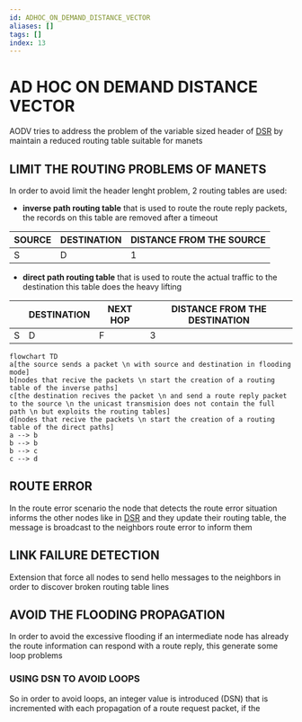 ```yaml
---
id: ADHOC_ON_DEMAND_DISTANCE_VECTOR
aliases: []
tags: []
index: 13
---
```


# AD HOC ON DEMAND DISTANCE VECTOR

AODV tries to address the problem of the variable sized header of [DSR](DINAMIC_SOURCE_ROUTING.md) by maintain a reduced routing table suitable for manets

## LIMIT THE ROUTING PROBLEMS OF MANETS

In order to avoid limit the header lenght problem, 2 routing tables are used:

- **inverse path routing table** that is used to route the route reply packets, the records on this table are removed after a timeout

| SOURCE | DESTINATION | DISTANCE FROM THE SOURCE |
| ------ | ----------- | ------------------------ |
| S      | D           | 1                        |

- **direct path routing table** that is used to route the actual traffic to the destination this table does the heavy lifting

|     | DESTINATION | NEXT HOP | DISTANCE FROM THE DESTINATION |
| --- | ----------- | -------- | ----------------------------- |
| S   | D           | F        | 3                             |

```mermaid
flowchart TD
a[the source sends a packet \n with source and destination in flooding mode]
b[nodes that recive the packets \n start the creation of a routing table of the inverse paths]
c[the destination recives the packet \n and send a route reply packet to the source \n the unicast transmision does not contain the full path \n but exploits the routing tables]
d[nodes that recive the packets \n start the creation of a routing table of the direct paths]
a --> b
b --> b
b --> c
c --> d
```

## ROUTE ERROR

In the route error scenario the node that detects the route error situation informs the other nodes like in [DSR](DYNAMIC%20SOURCE%20ROUTING.md) and they update their routing table, the message is broadcast to the neighbors route error to inform them

## LINK FAILURE DETECTION

Extension that force all nodes to send hello messages to the neighbors in order to discover broken routing table lines

## AVOID THE FLOODING PROPAGATION

In order to avoid the excessive flooding if an intermediate node has already the route information can respond with  a route reply, this generate some loop problems

### USING DSN TO AVOID LOOPS

So in order to avoid loops, an integer value is introduced (DSN) that is incremented with each propagation of a route request packet, if the
